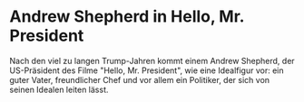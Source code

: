 # Andrew Shepherd in Hello, Mr. President

Nach den viel zu langen Trump-Jahren kommt einem Andrew Shepherd, der US-Präsident des Filme "Hello, Mr. President", wie eine Idealfigur vor: ein guter Vater, freundlicher Chef und vor allem ein Politiker, der sich von seinen Idealen leiten lässt. 
